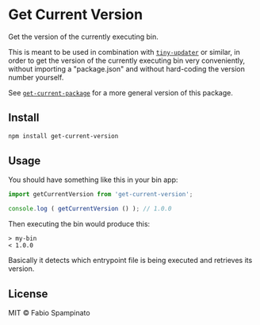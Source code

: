 # Get Current Version

Get the version of the currently executing bin.

This is meant to be used in combination with [`tiny-updater`](https://github.com/fabiospampinato/tiny-updater) or similar, in order to get the version of the currently executing bin very conveniently, without importing a "package.json" and without hard-coding the version number yourself.

See [`get-current-package`](https://github.com/fabiospampinato/get-current-package) for a more general version of this package.

## Install

```sh
npm install get-current-version
```

## Usage

You should have something like this in your bin app:

```ts
import getCurrentVersion from 'get-current-version';

console.log ( getCurrentVersion () ); // 1.0.0
```

Then executing the bin would produce this:

```
> my-bin
< 1.0.0
```

Basically it detects which entrypoint file is being executed and retrieves its version.

## License

MIT © Fabio Spampinato
